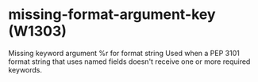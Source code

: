 # missing-format-argument-key (W1303)

Missing keyword argument %r for format string Used when a PEP 3101
format string that uses named fields doesn't receive one or more
required keywords.
